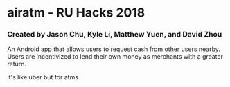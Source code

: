 # airatm - RU Hacks 2018

### Created by Jason Chu, Kyle Li, Matthew Yuen, and David Zhou

An Android app that allows users to request cash from other users nearby. Users are incentivized to lend their own money as merchants with a greater return.

it's like uber but for atms
